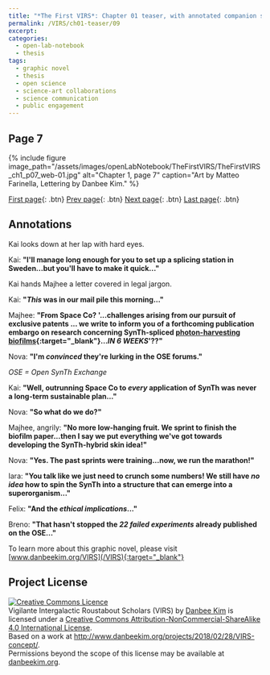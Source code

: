 ```yaml
---
title: "*The First VIRS*: Chapter 01 teaser, with annotated companion script"
permalink: /VIRS/ch01-teaser/09
excerpt: 
categories:
  - open-lab-notebook
  - thesis
tags:
  - graphic novel
  - thesis
  - open science
  - science-art collaborations
  - science communication
  - public engagement
---
```

## Page 7

{% include figure image_path="/assets/images/openLabNotebook/TheFirstVIRS/TheFirstVIRS_ch1_p07_web-01.jpg" 
alt="Chapter 1, page 7" caption="Art by Matteo Farinella, Lettering by Danbee Kim." %}

[First page](http://www.danbeekim.org/VIRS/ch01-teaser/01){: .btn} [Prev page](http://www.danbeekim.org/VIRS/ch01-teaser/08){: .btn} [Next page](http://www.danbeekim.org/VIRS/ch01-teaser/10){: .btn} [Last page](http://www.danbeekim.org/VIRS/ch01-teaser/17){: .btn}

## Annotations

Kai looks down at her lap with hard eyes.

Kai: **"I'll manage long enough for you to set up a splicing station in Sweden...but you'll have to make it quick..."**

Kai hands Majhee a letter covered in legal jargon. 

Kai: **"*This* was in our mail pile this morning..."**

Majhee: **"From Space Co? '...challenges arising from our pursuit of exclusive patents ... we write to inform you of a forthcoming publication embargo on research concerning SynTh-spliced [photon-harvesting biofilms](https://cen.acs.org/energy/solar-power/Organic-solar-cell-smashes-performance/96/web/2018/08){:target="_blank"}...*IN 6 WEEKS*'??"**

Nova: **"I'm *convinced* they're lurking in the OSE forums."**

*OSE = Open SynTh Exchange*

Kai: **"Well, outrunning Space Co to *every* application of SynTh was never a long-term sustainable plan..."**

Nova: **"So what do we do?"**

Majhee, angrily: **"No more low-hanging fruit. We sprint to finish the biofilm paper...then I say we put everything we've got towards developing the SynTh-hybrid skin idea!"**

Nova: **"Yes. The past sprints were training...now, we run the marathon!"**

Iara: **"You talk like we just need to crunch some numbers! We still have *no idea* how to spin the SynTh into a structure that can emerge into a superorganism..."**

Felix: **"And the *ethical implications*..."**

Breno: **"That hasn't stopped the *22 failed experiments* already published on the OSE..."**

To learn more about this graphic novel, please visit [www.danbeekim.org/VIRS](/VIRS){:target="_blank"}

## Project License

<a rel="license" href="http://creativecommons.org/licenses/by-nc-sa/4.0/"><img alt="Creative Commons Licence" 
style="border-width:0" src="https://i.creativecommons.org/l/by-nc-sa/4.0/88x31.png" /></a><br /><span xmlns:dct="
http://purl.org/dc/terms/" property="dct:title">Vigilante Intergalactic Roustabout Scholars (VIRS)</span> by <a xmlns:cc="
http://creativecommons.org/ns#" href="danbeekim.org" property="cc:attributionName" rel="cc:attributionURL">Danbee Kim</a> 
is licensed under a <a rel="license" href="http://creativecommons.org/licenses/by-nc-sa/4.0/">Creative Commons 
Attribution-NonCommercial-ShareAlike 4.0 International License</a>.<br />Based on a work at <a xmlns:dct="
http://purl.org/dc/terms/" href="http://www.danbeekim.org/projects/2018/02/28/VIRS-concept/" rel="dct:source">
http://www.danbeekim.org/projects/2018/02/28/VIRS-concept/</a>.<br />Permissions beyond the scope of this license may be 
available at <a xmlns:cc="http://creativecommons.org/ns#" href="danbeekim.org" rel="cc:morePermissions">danbeekim.org</a>.
